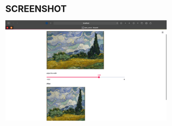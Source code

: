 # SCREENSHOT
![screenshot](https://github.com/govindKAG/seamcarvetool/blob/main/screenshot.jpg?raw=true)
